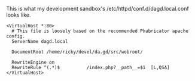 This is what my development sandbox's /etc/httpd/conf.d/dagd.local.conf looks like.

    <VirtualHost *:80>
      # This file is loosely based on the recommended Phabricator apache config.
      ServerName dagd.local
    
      DocumentRoot /home/ricky/devel/da.gd/src/webroot/
    
      RewriteEngine on
      RewriteRule ^(.*)$          /index.php?__path__=$1  [L,QSA]
    </VirtualHost>

